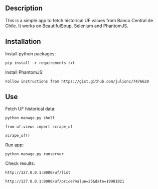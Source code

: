 ## Description

This is a simple app to fetch historical UF values from Banco Central de Chile. It works on BeautifulSoup, Selenium and PhantomJS.

## Installation

Install python packages:

```
pip install -r requirements.txt
```


Install PhantomJS:
```
Follow instructions from https://gist.github.com/julionc/7476620
```

## Use

Fetch UF historical data:
```
python manage.py shell
```
```
from uf.views import scrape_uf
```
```
scrape_uf()
```

Run app:
```
python manage.py runserver
```

Check results:
```
http://127.0.0.1:8000/uf/list
```
```
http://127.0.0.1:8000/uf/price?value=25&date=19981021
```





